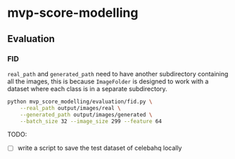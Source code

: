 # mvp-score-modelling

## Evaluation

### FID

`real_path` and `generated_path` need to have another subdirectory containing all the images, this is because `ImageFolder` is designed to work with a dataset where each class is in a separate subdirectory.

```sh
python mvp_score_modelling/evaluation/fid.py \
    --real_path output/images/real \
    --generated_path output/images/generated \
    --batch_size 32 --image_size 299 --feature 64 
```

TODO:
- [ ] write a script to save the test dataset of celebahq locally